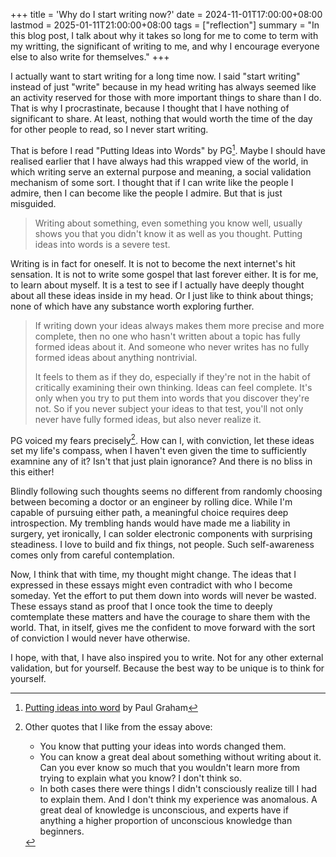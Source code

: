 +++
title = 'Why do I start writing now?'
date = 2024-11-01T17:00:00+08:00
lastmod = 2025-01-11T21:00:00+08:00
tags = ["reflection"]
summary = "In this blog post, I talk about why it takes so long for me to come to term with my writting, the significant of writing to me, and why I encourage everyone else to also write for themselves."
+++

I actually want to start writing for a long time now. I said "start writing" instead of just "write" because in my head writing has always seemed like an activity reserved for those with more important things to share than I do. That is why I procrastinate, because I thought that I have nothing of significant to share. At least, nothing that would worth the time of the day for other people to read, so I never start writing. 

That is before I read "Putting Ideas into Words" by PG[^1]. Maybe I should have realised earlier that I have always had this wrapped view of the world, in which writing serve an external purpose and meaning, a social validation mechanism of some sort. I thought that if I can write like the people I admire, then I can become like the people I admire. But that is just misguided. 

> Writing about something, even something you know well, usually shows you that you didn't know it as well as you thought. Putting ideas into words is a severe test. 

Writing is in fact for oneself. It is not to become the next internet's hit sensation. It is not to write some gospel that last forever either. It is for me, to learn about myself. It is a test to see if I actually have deeply thought about all these ideas inside in my head. Or I just like to think about things; none of which have any substance worth exploring further.

>If writing down your ideas always makes them more precise and more complete, then no one who hasn't written about a topic has fully formed ideas about it. And someone who never writes has no fully formed ideas about anything nontrivial.
>
>It feels to them as if they do, especially if they're not in the habit of critically examining their own thinking. Ideas can feel complete. It's only when you try to put them into words that you discover they're not. So if you never subject your ideas to that test, you'll not only never have fully formed ideas, but also never realize it.

PG voiced my fears precisely[^2]. How can I, with conviction, let these ideas set my life's compass, when I haven't even given the time to sufficiently examnine any of it? Isn't that just plain ignorance? And there is no bliss in this either! 

Blindly following such thoughts seems no different from randomly choosing between becoming a doctor or an engineer by rolling dice. While I'm capable of pursuing either path, a meaningful choice requires deep introspection. My trembling hands would have made me a liability in surgery, yet ironically, I can solder electronic components with surprising steadiness. I love to build and fix things, not people. Such self-awareness comes only from careful contemplation.

Now, I think that with time, my thought might change. The ideas that I expressed in these essays might even contradict with who I become someday. Yet the effort to put them down into words will never be wasted. These essays stand as proof that I once took the time to deeply comtemplate these matters and have the courage to share them with the world. That, in itself, gives me the confident to move forward with the sort of conviction I would never have otherwise.

I hope, with that, I have also inspired you to write. Not for any other external validation, but for yourself. Because the best way to be unique is to think for yourself.


[^1]: [Putting ideas into word](https://paulgraham.com/words.html) by Paul Graham
[^2]: Other quotes that I like from the essay above:
    - You know that putting your ideas into words changed them.
    - You can know a great deal about something without writing about it. Can you ever know so much that you wouldn't learn more from trying to explain what you know? I don't think so.
    - In both cases there were things I didn't consciously realize till I had to explain them. And I don't think my experience was anomalous. A great deal of knowledge is unconscious, and experts have if anything a higher proportion of unconscious knowledge than beginners.

